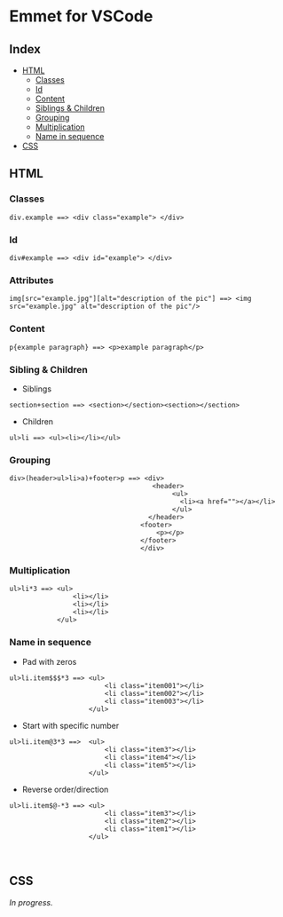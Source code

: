 # Emmet for VSCode

## Index
* [HTML](#html)
    - [Classes](#classes)
    - [Id](#id)
    - [Content](#content)
    - [Siblings & Children](#sibling--children)
    - [Grouping](#grouping)
    - [Multiplication](#multiplication)
    - [Name in sequence](#name-in-sequence)
* [CSS](#css)



## HTML 

### Classes
```
div.example ==> <div class="example"> </div>
```

### Id

```
div#example ==> <div id="example"> </div>
```

### Attributes

```
img[src="example.jpg"][alt="description of the pic"] ==> <img src="example.jpg" alt="description of the pic"/>
```

### Content
```
p{example paragraph} ==> <p>example paragraph</p>
```

### Sibling & Children

* Siblings
```
section+section ==> <section></section><section></section>
```
* Children
```
ul>li ==> <ul><li></li></ul>
```

### Grouping

```
div>(header>ul>li>a)+footer>p ==> <div>
                                    <header>
                                         <ul>
                                           <li><a href=""></a></li>
                                         </ul>
                                   </header>
                                 <footer>
                                     <p></p>
                                 </footer>
                                 </div>
```

### Multiplication

```
ul>li*3 ==> <ul>
                <li></li>
                <li></li>
                <li></li>
            </ul>
```

### Name in sequence

* Pad with zeros
```
ul>li.item$$$*3 ==> <ul>
                        <li class="item001"></li>
                        <li class="item002"></li>
                        <li class="item003"></li>
                    </ul>
```
* Start with specific number
```
ul>li.item@3*3 ==>  <ul>
                        <li class="item3"></li>
                        <li class="item4"></li>
                        <li class="item5"></li>
                    </ul>
```
* Reverse order/direction
```
ul>li.item$@-*3 ==> <ul>
                        <li class="item3"></li>
                        <li class="item2"></li>
                        <li class="item1"></li>
                    </ul>
```

<br>

## CSS

_In progress._